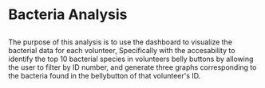 # Bacteria Analysis

##
The purpose of this analysis is to use the dashboard to visualize the bacterial data for each volunteer, Specifically with the accesability to identify the top 10 bacterial species in volunteers belly buttons by allowing the user to filter by ID number, and generate three graphs corresponding to the bacteria found in the bellybutton of that volunteer's ID. 
